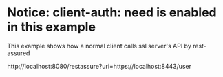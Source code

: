 # Notice:  client-auth: need is enabled in this example

This example shows how a normal client calls ssl server's API by rest-assured


http://localhost:8080/restassure?uri=https://localhost:8443/user






